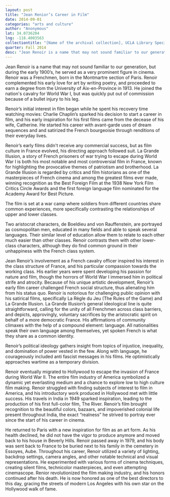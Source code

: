 ```yaml
---
layout: post
title: "Jean Renior’s Career in Film"
date: 2014-09-01
categories: "arts and culture"
author: "Anonymous"
lat: 34.0736204
lng: -118.4003563
collectiontitle: "[Name of the archival collection], UCLA Library Special Collections"
quarter: Fall 2014
desc: "Jean Renoir is a name that may not sound familiar to our generation, but during the early 1900’s, he served as a very prominent figure in cinema. Renoir was a Frenchmen, born in the Montmartre section of Paris. Renoir complemented his early love for art by writing poetry, and proceeded to earn a degree from the University of Aix-en-Province in 1913. He joined the nation's cavalry for World War I, but was quickly put out of commission because of a bullet injury to his leg."
---
```

Jean Renoir is a name that may not sound familiar to our generation, but during the early 1900’s, he served as a very prominent figure in cinema. Renoir was a Frenchmen, born in the Montmartre section of Paris. Renoir complemented his early love for art by writing poetry, and proceeded to earn a degree from the University of Aix-en-Province in 1913. He joined the nation's cavalry for World War I, but was quickly put out of commission because of a bullet injury to his leg.

Renoir’s initial interest in film began while he spent his recovery time watching movies: Charlie Chaplin’s sparked his decision to start a career in film, and his early inspiration for his first films came from the decease of his wife, Catherine. He started his career with avant-garde uses of dream sequences and and satirized the French bourgeoisie through renditions of their everyday lives.

Renoir’s early films didn't receive any commercial success, but as film culture in France evolved, his directing approach followed suit. La Grande Illusion, a story of French prisoners of war trying to escape during World War I is both his most notable and most controversial film in France, known for highlighting the provocative themes of patriotism and brotherhood. La Grande Illusion is regarded by critics and film historians as one of the masterpieces of French cinema and among the greatest films ever made, winning recognition as the Best Foreign Film at the 1938 New York Film Critics Circle Awards and the first foreign language film nominated for the Academy Award for Best Picture.

The film is set at a war camp where soldiers from different countries share common experiences, more specifically contrasting the relationships of upper and lower classes.

 Two aristocrat characters, de Boeldieu and von Rauffenstein, are portrayed as cosmopolitan men, educated in many fields and able to speak several languages. Their similar level of education allow them to relate to each other much easier than other classes. Renoir contrasts them with other lower-class characters, although  they do find common ground in their unhappiness with the French class system.

Jean Renoir’s involvement as a French cavalry officer inspired his interest in the class structure of France, and his particular compassion towards the working class. His earlier years were spent developing his passion for nature and film, though the horrors of World War I immersed him in political strife and atrocity. Because of his unique artistic development, Renoir’s early film career challenged French social structure, thus alienating him from his status quo. Renoir is notorious for challenging public opinion with his satirical films, specifically La Règle du Jeu (The Rules of the Game) and La Grande Illusion. La Grande Illusion’s general ideological line is quite straightforward, calling for the unity of all Frenchmen across class barriers, and depicts, approvingly, voluntary sacrifices by the aristocratic spirit on behalf of a more democratic France. His affirmations of community climaxes with the help of a compound element: language. All nationalities speak their own language among themselves, yet spoken French is what they share as a common identity.

Renoir’s political ideology gathers insight from topics of injustice, inequality, and domination of power vested in the few. Along with language, he courageously included anti fascist messages in his films. He optimistically approaches wartime as a temporary division.

Renoir eventually migrated to Hollywood to escape the invasion of France during World War II. The entire film industry of America symbolized a dynamic yet everlasting medium and a chance to explore low to high culture film making. Renoir struggled with finding subjects of interest to film in America, and his introductory work produced in Hollywood met with little success. His travels in India in 1949 sparked inspiration, leading to the production of his first full-color film, The River. Renoir’s film brought recognition to the beautiful colors, bazaars, and impoverished colonial life present throughout India, the exact “realness” he strived to portray ever since the start of his career in cinema.

He returned to Paris with a new inspiration for film as an art form. As his health declined, he did not have the vigor to produce anymore and moved back to his house in Beverly Hills. Renoir passed away in 1979, and his body was sent back to France to be buried next to his family in the cemetery in Essoyes, Aube. Throughout his career, Renoir utilized a variety of lighting, backdrop settings, camera angles, and other notable technical and visual representations. He experimented with various forms of cinema techniques, creating silent films, technicolor masterpieces, and even attempting cinemascope. Renior revolutionized the film making industry, and his honors continued after his death. He is now honored as one of the best directors to this day, gracing the streets of modern Los Angeles with his own star on the Hollywood walk of fame.


